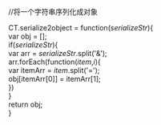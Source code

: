 //将一个字符串序列化成对象

CT.serialize2object = function(*serializeStr*){  
	var obj = [];  
	if(*serializeStr*){  
		var arr = *serializeStr*.split('\&');  
		arr.forEach(function(*item*,*i*){  
			var itemArr = *item*.split('=');  
			obj[itemArr[0]] = itemArr[1];  
		})  
	}  
	return obj;  
}
